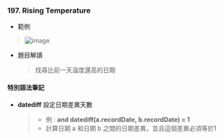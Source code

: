 ### 197. Rising Temperature
* 範例
> ![image](https://github.com/Ricky7737/LeetCodeSQLPractise/assets/58324475/cba62f97-a56a-43a7-93f1-f6cd507a532e)
>
* 題目解讀
  > 找尋比前一天溫度還高的日期

#### 特別語法筆記
* **datediff** 設定日期差異天數
  > * 例 : **and datediff(a.recordDate, b.recordDate) = 1**
  > * 計算日期 a 和日期 b 之間的日期差異，並且這個差異必須等於1
